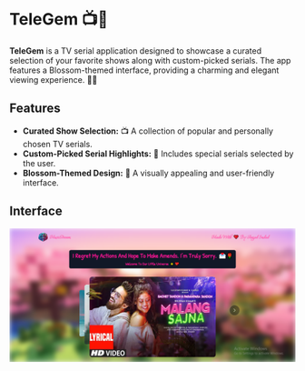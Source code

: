 # TeleGem 📺🌸

**TeleGem** is a TV serial application designed to showcase a curated selection of your favorite shows along with custom-picked serials. The app features a Blossom-themed interface, providing a charming and elegant viewing experience. 🌺✨

## Features

- **Curated Show Selection:** 📺 A collection of popular and personally chosen TV serials.
- **Custom-Picked Serial Highlights:** 🌟 Includes special serials selected by the user.
- **Blossom-Themed Design:** 🌸 A visually appealing and user-friendly interface.

## Interface

![TeleGem](/ReadME.png)
